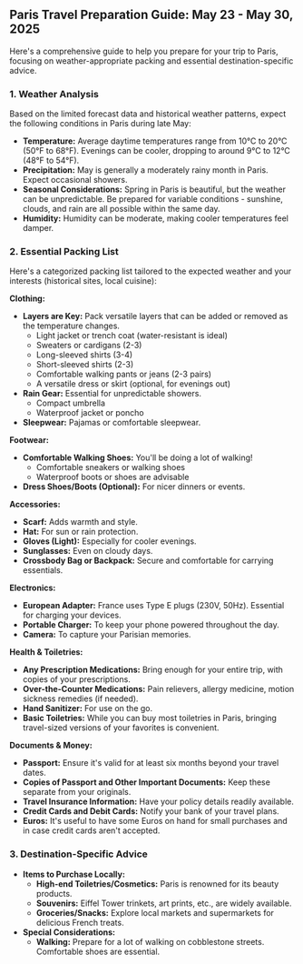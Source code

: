 ## Paris Travel Preparation Guide: May 23 - May 30, 2025

Here's a comprehensive guide to help you prepare for your trip to Paris, focusing on weather-appropriate packing and essential destination-specific advice.

### 1. Weather Analysis

Based on the limited forecast data and historical weather patterns, expect the following conditions in Paris during late May:

*   **Temperature:** Average daytime temperatures range from 10°C to 20°C (50°F to 68°F). Evenings can be cooler, dropping to around 9°C to 12°C (48°F to 54°F).
*   **Precipitation:** May is generally a moderately rainy month in Paris. Expect occasional showers.
*   **Seasonal Considerations:** Spring in Paris is beautiful, but the weather can be unpredictable. Be prepared for variable conditions - sunshine, clouds, and rain are all possible within the same day.
*   **Humidity:** Humidity can be moderate, making cooler temperatures feel damper.

### 2. Essential Packing List

Here's a categorized packing list tailored to the expected weather and your interests (historical sites, local cuisine):

**Clothing:**

*   **Layers are Key:** Pack versatile layers that can be added or removed as the temperature changes.
    *   Light jacket or trench coat (water-resistant is ideal)
    *   Sweaters or cardigans (2-3)
    *   Long-sleeved shirts (3-4)
    *   Short-sleeved shirts (2-3)
    *   Comfortable walking pants or jeans (2-3 pairs)
    *   A versatile dress or skirt (optional, for evenings out)
*   **Rain Gear:** Essential for unpredictable showers.
    *   Compact umbrella
    *   Waterproof jacket or poncho
*   **Sleepwear:** Pajamas or comfortable sleepwear.

**Footwear:**

*   **Comfortable Walking Shoes:** You'll be doing a lot of walking!
    *   Comfortable sneakers or walking shoes
    *   Waterproof boots or shoes are advisable
*   **Dress Shoes/Boots (Optional):** For nicer dinners or events.

**Accessories:**

*   **Scarf:** Adds warmth and style.
*   **Hat:** For sun or rain protection.
*   **Gloves (Light):** Especially for cooler evenings.
*   **Sunglasses:** Even on cloudy days.
*   **Crossbody Bag or Backpack:** Secure and comfortable for carrying essentials.

**Electronics:**

*   **European Adapter:** France uses Type E plugs (230V, 50Hz). Essential for charging your devices.
*   **Portable Charger:** To keep your phone powered throughout the day.
*   **Camera:** To capture your Parisian memories.

**Health & Toiletries:**

*   **Any Prescription Medications:** Bring enough for your entire trip, with copies of your prescriptions.
*   **Over-the-Counter Medications:** Pain relievers, allergy medicine, motion sickness remedies (if needed).
*   **Hand Sanitizer:** For use on the go.
*   **Basic Toiletries:** While you can buy most toiletries in Paris, bringing travel-sized versions of your favorites is convenient.

**Documents & Money:**

*   **Passport:** Ensure it's valid for at least six months beyond your travel dates.
*   **Copies of Passport and Other Important Documents:** Keep these separate from your originals.
*   **Travel Insurance Information:** Have your policy details readily available.
*   **Credit Cards and Debit Cards:** Notify your bank of your travel plans.
*   **Euros:** It's useful to have some Euros on hand for small purchases and in case credit cards aren't accepted.

### 3. Destination-Specific Advice

*   **Items to Purchase Locally:**
    *   **High-end Toiletries/Cosmetics:** Paris is renowned for its beauty products.
    *   **Souvenirs:** Eiffel Tower trinkets, art prints, etc., are widely available.
    *   **Groceries/Snacks:** Explore local markets and supermarkets for delicious French treats.
*   **Special Considerations:**
    *   **Walking:** Prepare for a lot of walking on cobblestone streets. Comfortable shoes are essential.